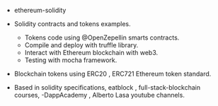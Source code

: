 - ethereum-solidity

- Solidity contracts and tokens examples.
  - Tokens code using @OpenZepellin smarts contracts.
  - Compile and deploy with truffle library. 
  - Interact with Ethereum blockchain with web3.
  - Testing with mocha framework.

- Blockchain tokens using ERC20 , ERC721 Ethereum token standard.
- Based in solidity specifications, eatblock , full-stack-blockchain courses,
  -DappAcademy , Alberto Lasa youtube channels.
  

